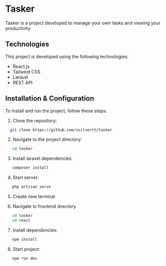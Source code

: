 # Tasker

Tasker is a project developed to manage your own tasks and viewing your productivity 

## Technologies

This project is developed using the following technologies:

- React.js
- Tailwind CSS
- Laravel
- REST API

## Installation & Configuration

To install and run the project, follow these steps:

1. Clone the repository:

```sh
  git clone https://github.com/ssilvertt/tasker
```

2. Navigate to the project directory:

```sh
   cd tasker
```

3. Install laravel dependencies:

```sh
   composer install
```

4. Start server:

```sh
   php artisan serve
```

5. Create new terminal

6. Navigate to frontend directory

```sh
   cd tasker
   cd react
```

7. Install dependencies:

```sh
   npm install
```

8. Start project:

```sh
   npm run dev
```